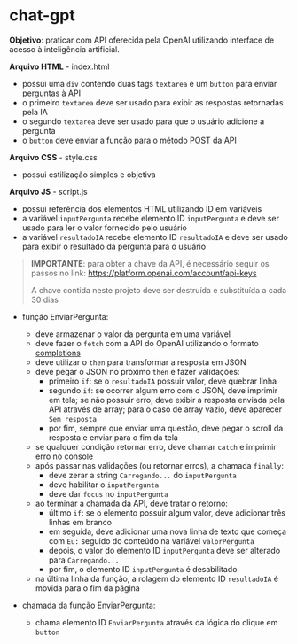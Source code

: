 # chat-gpt

**Objetivo**: praticar com API oferecida pela OpenAI utilizando interface de acesso à inteligência artificial.

**Arquivo HTML** - index.html
- possui uma `div` contendo duas tags `textarea` e um `button` para enviar perguntas à API
- o primeiro `textarea` deve ser usado para exibir as respostas retornadas pela IA
- o segundo `textarea` deve ser usado para que o usuário adicione a pergunta
- o `button` deve enviar a função para o método POST da API

**Arquivo CSS** - style.css
- possui estilização simples e objetiva

**Arquivo JS** - script.js
- possui referência dos elementos HTML utilizando ID em variáveis
- a variável `inputPergunta` recebe elemento ID `inputPergunta` e deve ser usado para ler o valor fornecido pelo usuário
- a variável `resultadoIA` recebe elemento ID `resultadoIA` e deve ser usado para exibir o resultado da pergunta para o usuário

> **IMPORTANTE**: para obter a chave da API, é necessário seguir os passos no link: https://platform.openai.com/account/api-keys
>
> A chave contida neste projeto deve ser destruída e substituída a cada 30 dias

- função EnviarPergunta:
    - deve armazenar o valor da pergunta em uma variável
    - deve fazer o `fetch` com a API do OpenAI utilizando o formato [completions](https://platform.openai.com/docs/api-reference/completions/create)
    - deve utilizar o `then` para transformar a resposta em JSON
    - deve pegar o JSON no próximo `then` e fazer validações:
        - primeiro `if`: se o `resultadoIA` possuir valor, deve quebrar linha
        - segundo `if`: se ocorrer algum erro com o JSON, deve imprimir em tela; se não possuir erro, deve exibir a resposta enviada pela API através de array; para o caso de array vazio, deve aparecer `Sem resposta`
        - por fim, sempre que enviar uma questão, deve pegar o scroll da resposta e enviar para o fim da tela
    - se qualquer condição retornar erro, deve chamar `catch` e imprimir erro no console
    - após passar nas validações (ou retornar erros), a chamada `finally`:
        - deve zerar a string `Carregando...` do `inputPergunta`
        - deve habilitar o `inputPergunta`
        - deve dar `focus` no `inputPergunta`
    - ao terminar a chamada da API, deve tratar o retorno:
        - último `if`: se o elemento possuir algum valor, deve adicionar três linhas em branco
        - em seguida, deve adicionar uma nova linha de texto que começa com `Eu:` seguido do conteúdo na variável `valorPergunta`
        - depois, o valor do elemento ID `inputPergunta` deve ser alterado para `Carregando...`
        - por fim, o elemento ID `inputPergunta` é desabilitado
    - na última linha da função, a rolagem do elemento ID `resultadoIA` é movida para o fim da página

- chamada da função EnviarPergunta:
    - chama elemento ID `EnviarPergunta` através da lógica do clique em `button`
